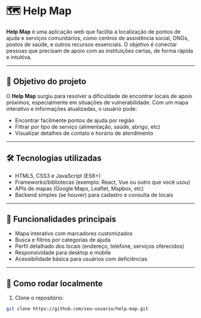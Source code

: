 # 🗺️ Help Map

**Help Map** é uma aplicação web que facilita a localização de pontos de ajuda e serviços comunitários, como centros de assistência social, ONGs, postos de saúde, e outros recursos essenciais. O objetivo é conectar pessoas que precisam de apoio com as instituições certas, de forma rápida e intuitiva.

---

## 🚀 Objetivo do projeto

O **Help Map** surgiu para resolver a dificuldade de encontrar locais de apoio próximos, especialmente em situações de vulnerabilidade. Com um mapa interativo e informações atualizadas, o usuário pode:

- Encontrar facilmente pontos de ajuda por região
- Filtrar por tipo de serviço (alimentação, saúde, abrigo, etc)
- Visualizar detalhes de contato e horário de atendimento

---

## 🛠 Tecnologias utilizadas

- HTML5, CSS3 e JavaScript (ES6+)
- Frameworks/bibliotecas (exemplo: React, Vue ou outro que você usou)
- APIs de mapas (Google Maps, Leaflet, Mapbox, etc)
- Backend simples (se houver) para cadastro e consulta de locais

---

## 🎯 Funcionalidades principais

- Mapa interativo com marcadores customizados
- Busca e filtros por categorias de ajuda
- Perfil detalhado dos locais (endereço, telefone, serviços oferecidos)
- Responsividade para desktop e mobile
- Acessibilidade básica para usuários com deficiências

---

## 🔧 Como rodar localmente

1. Clone o repositório:
```bash
git clone https://github.com/seu-usuario/help-map.git
